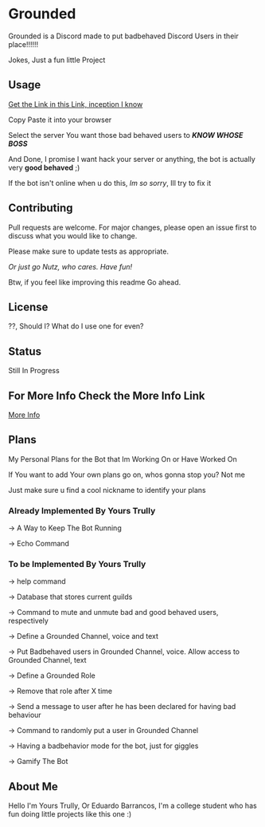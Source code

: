 # Grounded

Grounded is a Discord made to put badbehaved Discord Users in their place!!!!!!

Jokes, Just a fun little Project

## Usage

[Get the Link in this Link, inception I know](bot_info.json)

Copy Paste it into your browser

Select the server You want those bad behaved users to ***KNOW WHOSE BOSS***

And Done, I promise I want hack your server or anything, the bot is actually very **good behaved** ;)

If the bot isn't online when u do this, *Im so sorry*, Ill try to fix it

## Contributing

Pull requests are welcome. For major changes, please open an issue first to discuss what you would like to change.

Please make sure to update tests as appropriate.

*Or just go Nutz, who cares. Have fun!*

Btw, if you feel like improving this readme Go ahead.

## License

??, Should I? What do I use one for even?

## Status

Still In Progress

## For More Info Check the More Info Link

[More Info](bot_info.json)

## Plans

My Personal Plans for the Bot that Im Working On or Have Worked On

If You want to add Your own plans go on, whos gonna stop you? Not me

Just make sure u find a cool nickname to identify your plans

### Already Implemented By Yours Trully

-> A Way to Keep The Bot Running

-> Echo Command

### To be Implemented By Yours Trully

-> help command

-> Database that stores current guilds

-> Command to mute and unmute bad and good behaved users, respectively

-> Define a Grounded Channel, voice and text

-> Put Badbehaved users in Grounded Channel, voice. Allow access to Grounded Channel, text

-> Define a Grounded Role

-> Remove that role after X time

-> Send a message to user after he has been declared for having bad behaviour

-> Command to randomly put a user in Grounded Channel

-> Having a badbehavior mode for the bot, just for giggles

-> Gamify The Bot

## About Me

Hello I'm Yours Trully, Or Eduardo Barrancos, I'm a college student who has fun doing little projects like this one :)
